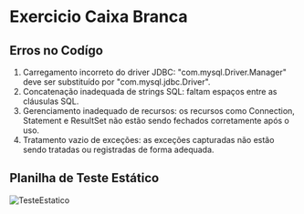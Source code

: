 # Exercicio Caixa Branca
<h2>Erros no Codígo</h2>
<ol>
  <li>Carregamento incorreto do driver JDBC: "com.mysql.Driver.Manager" deve ser substituído por "com.mysql.jdbc.Driver".</li>
  <li>Concatenação inadequada de strings SQL: faltam espaços entre as cláusulas SQL.</li>
  <li>Gerenciamento inadequado de recursos: os recursos como Connection, Statement e ResultSet não estão sendo fechados corretamente após o uso.</li>
  <li>Tratamento vazio de exceções: as exceções capturadas não estão sendo tratadas ou registradas de forma adequada.</li>
</ol>
<h2>Planilha de Teste Estático</h2>

![TesteEstatico](https://github.com/motielk/ExercicioCaixaBranca/assets/49123696/e03cd69d-4ad9-41b1-8f54-54896b66c831)


